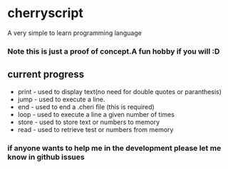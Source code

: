 # cherryscript
A very simple to learn programming language
### Note this is just a proof of concept.A fun hobby if you will :D
## current progress
* print - used to display text(no need for double quotes or paranthesis)
* jump - used to execute a line.
* end - used to end a .cheri file (this is required)
* loop - used to execute a line a given number of times
* store - used to store text or numbers to memory
* read - used to retrieve test or numbers from memory

 ### if anyone wants to help me in the development please let me know in github issues
